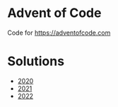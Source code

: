 # Advent of Code

Code for https://adventofcode.com

# Solutions
- [2020](2020)
- [2021](2021)
- [2022](2022)
